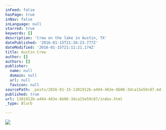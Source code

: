 ```yaml
---
inFeed: false
hasPage: true
inNav: false
inLanguage: null
starred: true
keywords: []
description: 'Crew on the lake in Austin, TX'
datePublished: '2016-01-15T21:26:23.777Z'
dateModified: '2016-01-15T21:11:21.174Z'
title: Austin Crew
author: []
authors: []
publisher:
  name: null
  domain: null
  url: null
  favicon: null
sourcePath: _posts/2016-01-15-1301912b-a494-463e-8b06-3dca15e59c87.md
published: true
url: 1301912b-a494-463e-8b06-3dca15e59c87/index.html
_type: Blurb

---
```

![](https://the-grid-user-content.s3-us-west-2.amazonaws.com/9b8f708f-7cba-48a5-93f2-5b7c8e8bad0a.jpg)